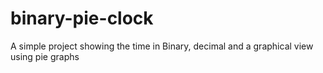binary-pie-clock
================

A simple project showing the time in Binary, decimal and a graphical view using pie graphs 

